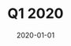 ---
title: "Q1 2020"
date: 2020-01-01
image: "/images/newsletter/newsletter.png"
link: "pdf/Q1-2020-News.pdf"
tags: ["Data Science", "AI", "covid mobility", "biological network"]
draft: false
---